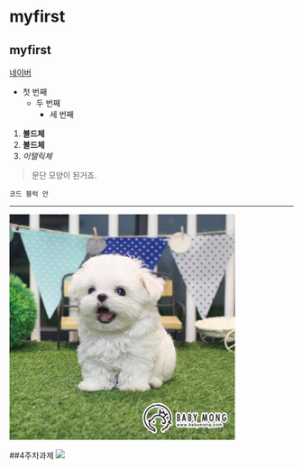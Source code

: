 # myfirst
## myfirst

[네이버](https://naver.com)

- 첫 번째
  - 두 번째
    - 세 번째
    
1. **볼드체**
2. __볼드체__
3. *이탤릭체*

>문단 모양이 된거죠.
>

```
코드 블럭 안
```
* * *

<img width="" height="" src="./png/말티즈.png"></img>

##4주차과제
<img width="" height="" src="./png/4주차과제.PNG"></img>

